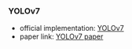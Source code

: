 ### YOLOv7  

- official implementation: [YOLOv7](https://github.com/WongKinYiu/yolov7)
- paper link: [YOLOv7 paper](https://arxiv.org/abs/2207.02696)
